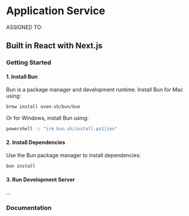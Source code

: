 # Application Service

ASSIGNED TO: 

## Built in React with Next.js

### Getting Started

#### 1. Install Bun

Bun is a package manager and development runtime. Install Bun for Mac using:
```zsh
brew install oven-sh/bun/bun
```
Or for Windows, install Bun using:
```bash
powershell -c "irm bun.sh/install.ps1|iex" 
```
#### 2. Install Dependencies

Use the Bun package manager to install dependencies:

```bash
bun install
```

#### 3. Run Development Server

...

### Documentation

